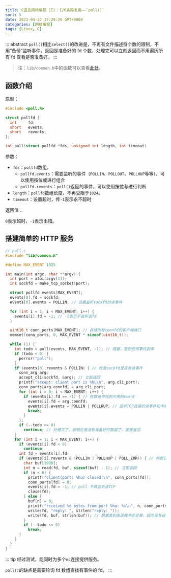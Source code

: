 ```yaml
---
title: C语言网络编程（五）：I/O多路复用——`poll()`
sort: 5
date: 2021-04-27 17:29:29 GMT+0800
categories: [网络编程]
tags: [Linux, C]
---
```


::: abstract
`poll()`相比`select()`的改进是，不再有文件描述符个数的限制，不用“备份”监听事件，返回是准备好的 fd 个数，处理完可以立刻返回而不用遍历所有 fd 查看是否准备好。
:::

<!-- more -->

> 注：`lib/common.h`中的函数可以查看[此处](./lib.md)。

## 函数介绍

原型：

```c
#include <poll.h>

struct pollfd {
  int     fd;
  short   events;
  short   revents;
};

int poll(struct pollfd *fds, unsigned int length, int timeout)
```

参数：

- `fds`：`pollfd`数组。
  - `pollfd.events`：需要监听的事件（`POLLIN`、`POLLOUT`、`POLLHUP`等等），可以使用按位或进行组合
  - `pollfd.revents`：`poll()`返回的事件，可以使用按位与进行判断
- `length`：`pollfd`数组长度，不再受限于`1024`。
- `timeout`：设置超时，传`-1`表示永不超时

返回值：

`0`表示超时，`-1`表示出错。

## 搭建简单的 HTTP 服务

```c
// poll.c
#include "lib/common.h"

#define MAX_EVENT 1025

int main(int argc, char **argv) {
  int port = atoi(argv[1]);
  int sockfd = make_tcp_socket(port);

  struct pollfd events[MAX_EVENT];
  events[0].fd = sockfd;
  events[0].events = POLLIN; // 设置监听sockfd的读事件

  for (int i = 1; i < MAX_EVENT; i++) {
    events[i].fd = -1; // -1表示不监听该fd
  }

  uint16_t conn_ports[MAX_EVENT]; // 存储所有connfd的客户端端口
  memset(conn_ports, 0, MAX_EVENT * sizeof(uint16_t));

  while (1) {
    int todo = poll(events, MAX_EVENT, -1); // 阻塞，直到任何事件到来
    if (todo < 0) {
      perror("poll");
    }
    if (events[0].revents & POLLIN) { // 检查sockfd是否有读事件
      conn_arg arg;
      accept_cli(sockfd, &arg); // 立即返回
      printf("accept: client port is %hu\n", arg.cli_port);
      conn_ports[arg.connfd] = arg.cli_port;
      for (int i = 0; i < MAX_EVENT; i++) {
        if (events[i].fd == -1) { // 在数组中找到可用的event
          events[i].fd = arg.connfd;
          events[i].events = POLLIN | POLLHUP; // 监听TCP连接的读事件和中断事件
          break;
        }
      };
      if (--todo <= 0)
        continue; // 处理完了，说明后面没有准备好的数据了，直接返回
    }
    for (int i = 1; i < MAX_EVENT; i++) {
      if (events[i].fd < 0)
        continue;
      int fd = events[i].fd;
      if (events[i].revents & (POLLIN | POLLHUP | POLL_ERR)) { // 判断该fd是否有读事件、中断事件或者错误事件
        char buf[1000];
        int n = read(fd, buf, sizeof(buf) - 1); // 立即返回
        if (n < 0) {
          printf("client(port: %hu) closed!\n", conn_ports[fd]);
          conn_ports[fd] = 0;
          events[i].fd = -1; // poll 不再监听该TCP
          close(fd);
        } else {
          buf[n] = 0;
          printf("received %d bytes from port %hu: %s\n", n, conn_ports[fd], buf);
          write(fd, "reply: ", strlen("reply: "));
          write(fd, buf, strlen(buf)); // 阻塞直到发送缓冲区足够，因为没有设置select监听该fd的可读事件
        }
        if (--todo <= 0)
          break;
      }
    }
  }
}
```

::: tip
经过测试，能同时为多个`nc`连接提供服务。

`poll()`的缺点是需要轮询 fd 数组查找有事件的 fd。
:::
